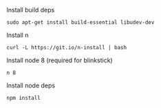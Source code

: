 
Install build deps

```
sudo apt-get install build-essential libudev-dev
```

Install n

```
curl -L https://git.io/n-install | bash
```

Install node 8 (required for blinkstick)

```
n 8
```

Install node deps

```
npm install
```
